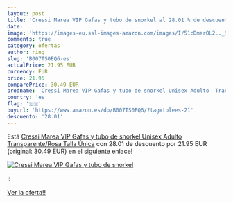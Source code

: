 ```yaml
---
layout: post
title: 'Cressi Marea VIP Gafas y tubo de snorkel al 28.01 % de descuento'
date: 
image: 'https://images-eu.ssl-images-amazon.com/images/I/51cDmarOL2L._SL200_.jpg'
comments: true
category: ofertas
author: ring
slug: 'B007TS0EQ6-es'
actualPrice: 21.95 EUR
currency: EUR
price: 21.95
comparePrice: 30.49 EUR
prodname: 'Cressi Marea VIP Gafas y tubo de snorkel Unisex Adulto  Transparente/Rosa  Talla Única'
country: 'es'
flag: '🇪🇸'
buyurl: 'https://www.amazon.es/dp/B007TS0EQ6/?tag=tolees-21'
descuento: '28.01'
---
```


Está [Cressi Marea VIP Gafas y tubo de snorkel Unisex Adulto  Transparente/Rosa  Talla Única](https://www.amazon.es/dp/B007TS0EQ6/?tag=tolees-21) con 28.01 de descuento por 21.95 EUR (original: 30.49 EUR) en el siguiente enlace!

[![Cressi Marea VIP Gafas y tubo de snorkel](https://images-eu.ssl-images-amazon.com/images/I/51cDmarOL2L._SL200_.jpg)](https://www.amazon.es/dp/B007TS0EQ6/?tag=tolees-21)

ℹ️:


[Ver la oferta!!](https://www.amazon.es/dp/B007TS0EQ6/?tag=tolees-21)
